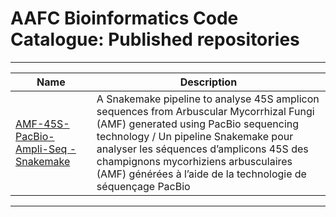 # AAFC Bioinformatics Code Catalogue: Published repositories
---

| **Name** | **Description** |
| -------- | --------------- |
| [AMF-45S-PacBio-Ampli-Seq - Snakemake](https://github.com/AAFC-Bioinfo-AAC/AMF-45S-PacBio-amplicon-sequence-analysis-pipeline) | A Snakemake pipeline to analyse 45S amplicon sequences from Arbuscular Mycorrhizal Fungi (AMF) generated using PacBio sequencing technology / Un pipeline Snakemake pour analyser les séquences d’amplicons 45S des champignons mycorhiziens arbusculaires (AMF) générées à l’aide de la technologie de séquençage PacBio |
---
